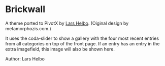 # Brickwall

A theme ported to PivotX by [Lars Helbo](http://www.salldata.dk/). (Oiginal design by metamorphozis.com.)

It uses the coda-slider to show a gallery with the four most recent entries from all categories on top
of the front page. If an entry has an entry in the extra imagefield, this image will also be shown here.

Author: Lars Helbo
